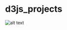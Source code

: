 # d3js_projects

![alt text](https://github.com/YuxuanLin/d3js_projects/blob/master/promo.gif "Logo Title Text 1")
